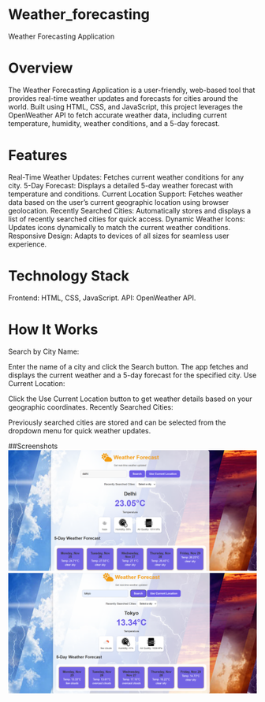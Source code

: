 # Weather_forecasting
Weather Forecasting Application
# Overview
The Weather Forecasting Application is a user-friendly, web-based tool that provides real-time weather updates and forecasts for cities around the world. Built using HTML, CSS, and JavaScript, this project leverages the OpenWeather API to fetch accurate weather data, including current temperature, humidity, weather conditions, and a 5-day forecast.

# Features
Real-Time Weather Updates: Fetches current weather conditions for any city.
5-Day Forecast: Displays a detailed 5-day weather forecast with temperature and conditions.
Current Location Support: Fetches weather data based on the user’s current geographic location using browser geolocation.
Recently Searched Cities: Automatically stores and displays a list of recently searched cities for quick access.
Dynamic Weather Icons: Updates icons dynamically to match the current weather conditions.
Responsive Design: Adapts to devices of all sizes for seamless user experience.
# Technology Stack
Frontend: HTML, CSS, JavaScript.
API: OpenWeather API.
# How It Works
Search by City Name:

Enter the name of a city and click the Search button.
The app fetches and displays the current weather and a 5-day forecast for the specified city.
Use Current Location:

Click the Use Current Location button to get weather details based on your geographic coordinates.
Recently Searched Cities:

Previously searched cities are stored and can be selected from the dropdown menu for quick weather updates.

##Screenshots
![Weather App Screenshot](Screenshots/Screenshot%20(54).png)
![Weather App Screenshot](Screenshots/Screenshot%20(55).png)

